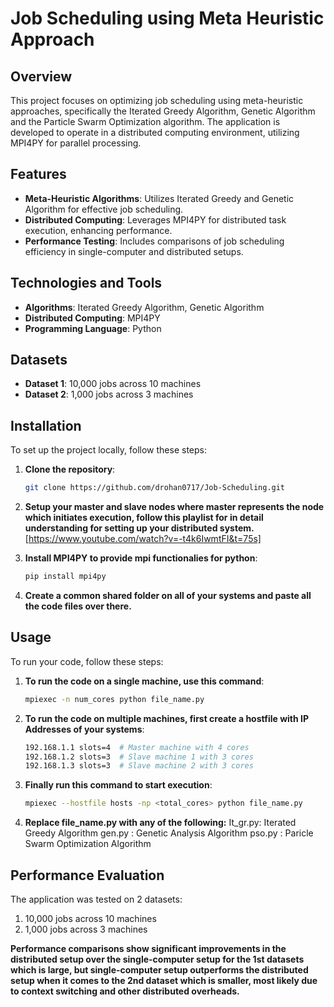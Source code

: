 # Job Scheduling using Meta Heuristic Approach

## Overview
This project focuses on optimizing job scheduling using meta-heuristic approaches, specifically the Iterated Greedy Algorithm, Genetic Algorithm and the Particle Swarm Optimization algorithm. The application is developed to operate in a distributed computing environment, utilizing MPI4PY for parallel processing.

## Features
- **Meta-Heuristic Algorithms**: Utilizes Iterated Greedy and Genetic Algorithm for effective job scheduling.
- **Distributed Computing**: Leverages MPI4PY for distributed task execution, enhancing performance.
- **Performance Testing**: Includes comparisons of job scheduling efficiency in single-computer and distributed setups.

## Technologies and Tools
- **Algorithms**: Iterated Greedy Algorithm, Genetic Algorithm
- **Distributed Computing**: MPI4PY
- **Programming Language**: Python

## Datasets
- **Dataset 1**: 10,000 jobs across 10 machines
- **Dataset 2**: 1,000 jobs across 3 machines

## Installation

To set up the project locally, follow these steps:

1. **Clone the repository**:
   ```sh
   git clone https://github.com/drohan0717/Job-Scheduling.git
   
2. **Setup your master and slave nodes where master represents the node which initiates execution, follow this playlist for in detail understanding for setting up your distributed system.**
   [https://www.youtube.com/watch?v=-t4k6IwmtFI&t=75s]

3. **Install MPI4PY to provide mpi functionalies for python**:
   ```sh
   pip install mpi4py
   
4. **Create a common shared folder on all of your systems and paste all the code files over there.**

## Usage

To run your code, follow these steps:

1. **To run the code on a single machine, use this command**:
   ```sh
   mpiexec -n num_cores python file_name.py
   
2. **To run the code on multiple machines, first create a hostfile with IP Addresses of your systems**:
   ```bash
   192.168.1.1 slots=4  # Master machine with 4 cores
   192.168.1.2 slots=3  # Slave machine 1 with 3 cores
   192.168.1.3 slots=3  # Slave machine 2 with 3 cores
   
3. **Finally run this command to start execution**:
   ```sh
   mpiexec --hostfile hosts -np <total_cores> python file_name.py
4. **Replace file_name.py with any of the following:**
   It_gr.py: Iterated Greedy Algorithm
   gen.py  : Genetic Analysis Algorithm
   pso.py  : Paricle Swarm Optimization Algorithm

## Performance Evaluation

The application was tested on 2 datasets:
1. 10,000 jobs across 10 machines
2. 1,000 jobs across 3 machines
   
**Performance comparisons show significant improvements in the distributed setup over the single-computer setup for the 1st datasets which is large, but single-computer setup outperforms the distributed setup when it comes to the 2nd dataset which is smaller, most likely due to context switching and other distributed overheads.**

